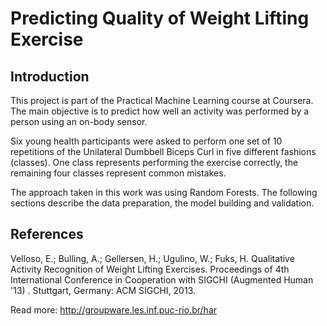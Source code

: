 Predicting Quality of Weight Lifting Exercise
====================================

Introduction
--------------

This project is part of the Practical Machine Learning course at Coursera. The main objective is to predict how well an activity was performed by a person using an on-body sensor. 

Six young health participants were asked to perform one set of 10 repetitions of the Unilateral Dumbbell Biceps Curl in five different fashions (classes).  One class represents performing the exercise correctly, the remaining four classes represent common mistakes.

The approach taken in this work was using Random Forests. The following sections describe the data preparation, the model building and validation.

References
--------------

Velloso, E.; Bulling, A.; Gellersen, H.; Ugulino, W.; Fuks, H. Qualitative Activity Recognition of Weight Lifting Exercises. Proceedings of 4th International Conference in Cooperation with SIGCHI (Augmented Human '13) . Stuttgart, Germany: ACM SIGCHI, 2013.

Read more: http://groupware.les.inf.puc-rio.br/har